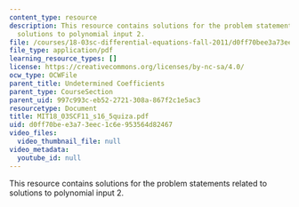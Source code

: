 ```yaml
---
content_type: resource
description: This resource contains solutions for the problem statements related to
  solutions to polynomial input 2.
file: /courses/18-03sc-differential-equations-fall-2011/d0ff70bee3a73eec1c6e953564d82467_MIT18_03SCF11_s16_5quiza.pdf
file_type: application/pdf
learning_resource_types: []
license: https://creativecommons.org/licenses/by-nc-sa/4.0/
ocw_type: OCWFile
parent_title: Undetermined Coefficients
parent_type: CourseSection
parent_uid: 997c993c-eb52-2721-308a-867f2c1e5ac3
resourcetype: Document
title: MIT18_03SCF11_s16_5quiza.pdf
uid: d0ff70be-e3a7-3eec-1c6e-953564d82467
video_files:
  video_thumbnail_file: null
video_metadata:
  youtube_id: null
---
```

This resource contains solutions for the problem statements related to solutions to polynomial input 2.